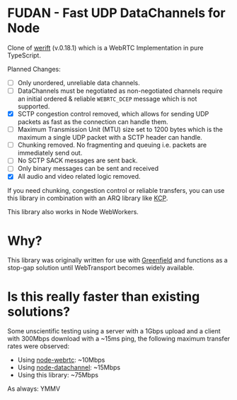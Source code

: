 FUDAN - Fast UDP DataChannels for Node
==

Clone of [werift](https://github.com/shinyoshiaki/werift-webrtc) (v.0.18.1) which is a WebRTC Implementation in pure TypeScript.

Planned Changes:
- [ ] Only unordered, unreliable data channels.
- [ ] DataChannels must be negotiated as non-negotiated channels require an initial ordered & reliable `WEBRTC_DCEP` message which is not supported.
- [x] SCTP congestion control removed, which allows for sending UDP packets as fast as the connection can handle them.
- [ ] Maximum Transmission Unit (MTU) size set to 1200 bytes which is the maximum a single UDP packet with a SCTP header can handle.
- [ ] Chunking removed. No fragmenting and queuing i.e. packets are immediately send out.
- [ ] No SCTP SACK messages are sent back.
- [ ] Only binary messages can be sent and received
- [x] All audio and video related logic removed.

If you need chunking, congestion control or reliable transfers, you can use this library in combination with an ARQ library like [KCP](https://github.com/skywind3000/kcp/blob/master/README.en.md).

This library also works in Node WebWorkers.

Why?
==
This library was originally written for use with [Greenfield](https://github.com/udevbe/greenfield) and functions as a stop-gap solution until WebTransport becomes widely available.

Is this really faster than existing solutions?
==
Some unscientific testing using a server with a 1Gbps upload and a client with 300Mbps download with a ~15ms ping, the following maximum transfer rates were observed:

- Using [node-webrtc](https://github.com/node-webrtc/node-webrtc): ~10Mbps
- Using [node-datachannel](https://github.com/murat-dogan/node-datachannel): ~15Mbps
- Using this library: ~75Mbps

As always: YMMV